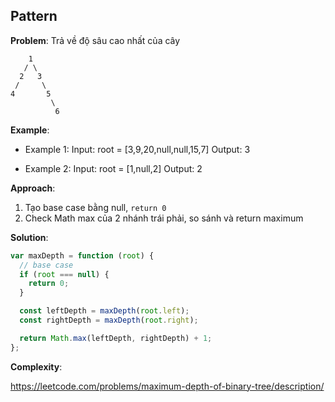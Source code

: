 ## Pattern

**Problem**:
Trả về độ sâu cao nhất của cây

```
    1
   / \
  2   3
 /     \
4       5
         \
          6
```

**Example**:
- Example 1:
Input: root = [3,9,20,null,null,15,7]
Output: 3

- Example 2:
Input: root = [1,null,2]
Output: 2

**Approach**:
1. Tạo base case bằng null, `return 0`
2. Check Math max của 2 nhánh trái phải, so sánh và return maximum

**Solution**:
```javascript
var maxDepth = function (root) {
  // base case
  if (root === null) {
    return 0;
  }

  const leftDepth = maxDepth(root.left);
  const rightDepth = maxDepth(root.right);

  return Math.max(leftDepth, rightDepth) + 1;
};
```

**Complexity**:


https://leetcode.com/problems/maximum-depth-of-binary-tree/description/
